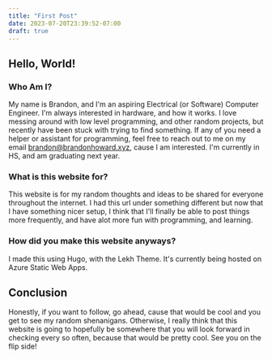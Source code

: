 ```yaml
---
title: "First Post"
date: 2023-07-20T23:39:52-07:00
draft: true
---
```

## Hello, World!

### Who Am I?
My name is Brandon, and I'm an aspiring Electrical (or Software) Computer Engineer. I'm always interested in hardware, and how it works. I love messing around with low level programming, and other random projects, but recently have been stuck with trying to find something. If any of you need a helper or assistant for programming, feel free to reach out to me on my email brandon@brandonhoward.xyz, cause I am interested. I'm currently in HS, and am graduating next year. 

### What is this website for?
This website is for my random thoughts and ideas to be shared for everyone throughout the internet. I had this url under something different but now that I have something nicer setup, I think that I'll finally be able to post things more frequently, and have alot more fun with programming, and learning.

### How did you make this website anyways?
I made this using Hugo, with the Lekh Theme. It's currently being hosted on Azure Static Web Apps. 

## Conclusion

Honestly, if you want to follow, go ahead, cause that would be cool and you get to see my random shenanigans. Otherwise, I really think that this website is going to hopefully be somewhere that you will look forward in checking every so often, because that would be pretty cool. See you on the flip side!
